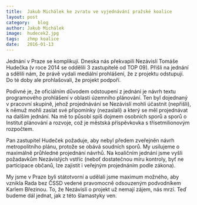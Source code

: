 ```yaml
---
title:	Jakub Michálek ke zvratu ve vyjednávání pražské koalice
layout:	post
category:	blog
author:	Jakub Michálek
image:	hudecek2.jpg
tags:	zhmp koalice
date:	2016-01-13
---
```


Jednání v Praze se komplikují. Dneska nás překvapili Nezávislí Tomáše Hudečka (v roce 2014 se oddělili 3 zastupitelé od TOP 09). Přišli na jednání a sdělili nám, že právě vydali mediální prohlášení, že z projektu odstupují. Do té doby ale prohlašovali, že projekt podpoří.

Podivné je, že oficiálním důvodem odstoupení z jednání je návrh textu programového prohlášení v oblasti územního plánování. Ten byl dojednaný v pracovní skupině, jehož projednávání se Nezávislí mohli účastnit (nepřišli), k němuž mohli zaslat své připomínky (nezaslali) a který se měl projednávat na dalším jednání. Na mě to působí spíš dojmem osobních sporů a sporů o Institut plánování a rozvoje, což je městská příspěvkovka s třísetmilionovým rozpočtem.

Pan zastupitel Hudeček požaduje, aby nebyl předem zveřejněn návrh metropolitního plánu, protože se obává soudních sporů. My usilujeme o maximálně průhledné projednání návrhů. Na koaličním jednání jsme vyšli požadavkům Nezávislých vstříc (neboť dostatečnou míru kontroly, byť ne participace občanů, lze zajistit i veřejným projednáním podle zákona).

My jsme v Praze byli státotvorní a udělali jsme maximum možného, aby vznikla Rada bez ČSSD vedené pravomocně odsouzeným podvodníkem Karlem Březinou. To, že Nezávislí o projekt už nemají zájem, nás mrzí. Teď budeme dál jednat, jak z této šlamastyky ven.


